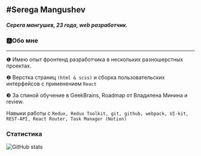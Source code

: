 ## #Serega Mangushev
   
##### Серега мангушев, 23 года, web разработчик.

### 🅰Обо мне
___
❶ Имею опыт фронтенд разработчика в нескольких разношерстных проектах.

❷ Верстка страниц ```(html & scss)``` и сборка пользовательских интерфейсов с применением ```React```

❸ За спиной обучение в GeekBrains, Roadmap от Владилена Минина и review.

Навыки работы с ```Redux, Redux Toolkit, git, github, webpack, UI-kit, REST-API, React Router, Task Manager (Notion)```

### Статистика

![GitHub stats](https://github-readme-stats.vercel.app/api?username=Binatik&show_icons=true&theme=radical)  



[vk]: https://vk.com/id269791339 
[code]: https://github.com/Binatik/Code
